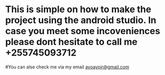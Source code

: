 # This is simple on how to make the project using the android studio. In case you meet some incoveniences please dont hesitate to call me +255745093712
#You can alse check me via my email ayoayojr@gmail.com
